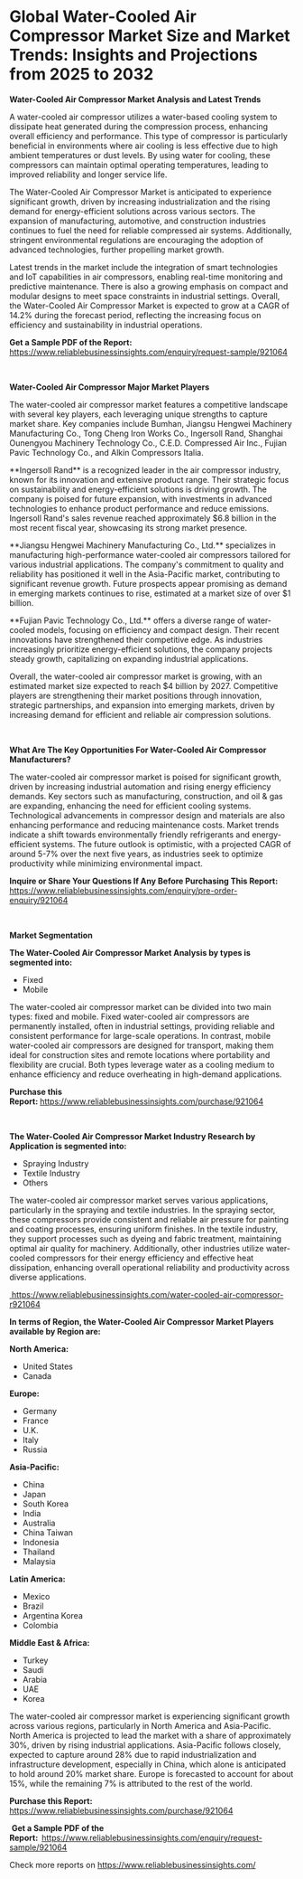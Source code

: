 <p><h1>Global Water-Cooled Air Compressor Market Size and Market Trends: Insights and Projections from 2025 to 2032</h1></p><p><strong>Water-Cooled Air Compressor Market Analysis and Latest Trends</strong></p>
<p><p>A water-cooled air compressor utilizes a water-based cooling system to dissipate heat generated during the compression process, enhancing overall efficiency and performance. This type of compressor is particularly beneficial in environments where air cooling is less effective due to high ambient temperatures or dust levels. By using water for cooling, these compressors can maintain optimal operating temperatures, leading to improved reliability and longer service life.</p><p>The Water-Cooled Air Compressor Market is anticipated to experience significant growth, driven by increasing industrialization and the rising demand for energy-efficient solutions across various sectors. The expansion of manufacturing, automotive, and construction industries continues to fuel the need for reliable compressed air systems. Additionally, stringent environmental regulations are encouraging the adoption of advanced technologies, further propelling market growth.</p><p>Latest trends in the market include the integration of smart technologies and IoT capabilities in air compressors, enabling real-time monitoring and predictive maintenance. There is also a growing emphasis on compact and modular designs to meet space constraints in industrial settings. Overall, the Water-Cooled Air Compressor Market is expected to grow at a CAGR of 14.2% during the forecast period, reflecting the increasing focus on efficiency and sustainability in industrial operations.</p></p>
<p><strong>Get a Sample PDF of the Report:&nbsp;</strong> <a href="https://www.reliablebusinessinsights.com/enquiry/request-sample/921064?utm_campaign=2574&utm_medium=2&utm_source=Github&utm_content=ia&utm_term=23022025&utm_id=water-cooled-air-compressor">https://www.reliablebusinessinsights.com/enquiry/request-sample/921064</a></p>
<p>&nbsp;</p>
<p><strong>Water-Cooled Air Compressor Major Market Players</strong></p>
<p><p>The water-cooled air compressor market features a competitive landscape with several key players, each leveraging unique strengths to capture market share. Key companies include Bumhan, Jiangsu Hengwei Machinery Manufacturing Co., Tong Cheng Iron Works Co., Ingersoll Rand, Shanghai Ounengyou Machinery Technology Co., C.E.D. Compressed Air Inc., Fujian Pavic Technology Co., and Alkin Compressors Italia.</p><p>**Ingersoll Rand** is a recognized leader in the air compressor industry, known for its innovation and extensive product range. Their strategic focus on sustainability and energy-efficient solutions is driving growth. The company is poised for future expansion, with investments in advanced technologies to enhance product performance and reduce emissions. Ingersoll Rand's sales revenue reached approximately $6.8 billion in the most recent fiscal year, showcasing its strong market presence.</p><p>**Jiangsu Hengwei Machinery Manufacturing Co., Ltd.** specializes in manufacturing high-performance water-cooled air compressors tailored for various industrial applications. The company's commitment to quality and reliability has positioned it well in the Asia-Pacific market, contributing to significant revenue growth. Future prospects appear promising as demand in emerging markets continues to rise, estimated at a market size of over $1 billion.</p><p>**Fujian Pavic Technology Co., Ltd.** offers a diverse range of water-cooled models, focusing on efficiency and compact design. Their recent innovations have strengthened their competitive edge. As industries increasingly prioritize energy-efficient solutions, the company projects steady growth, capitalizing on expanding industrial applications.</p><p>Overall, the water-cooled air compressor market is growing, with an estimated market size expected to reach $4 billion by 2027. Competitive players are strengthening their market positions through innovation, strategic partnerships, and expansion into emerging markets, driven by increasing demand for efficient and reliable air compression solutions.</p></p>
<p>&nbsp;</p>
<p><strong>What Are The Key Opportunities For Water-Cooled Air Compressor Manufacturers?</strong></p>
<p><p>The water-cooled air compressor market is poised for significant growth, driven by increasing industrial automation and rising energy efficiency demands. Key sectors such as manufacturing, construction, and oil & gas are expanding, enhancing the need for efficient cooling systems. Technological advancements in compressor design and materials are also enhancing performance and reducing maintenance costs. Market trends indicate a shift towards environmentally friendly refrigerants and energy-efficient systems. The future outlook is optimistic, with a projected CAGR of around 5-7% over the next five years, as industries seek to optimize productivity while minimizing environmental impact.</p></p>
<p><strong>Inquire or Share Your Questions If Any Before Purchasing This Report:</strong> <a href="https://www.reliablebusinessinsights.com/enquiry/pre-order-enquiry/921064?utm_campaign=2574&utm_medium=2&utm_source=Github&utm_content=ia&utm_term=23022025&utm_id=water-cooled-air-compressor">https://www.reliablebusinessinsights.com/enquiry/pre-order-enquiry/921064</a></p>
<p>&nbsp;</p>
<p><strong>Market Segmentation</strong></p>
<p><strong>The Water-Cooled Air Compressor Market Analysis by types is segmented into:</strong></p>
<p><ul><li>Fixed</li><li>Mobile</li></ul></p>
<p><p>The water-cooled air compressor market can be divided into two main types: fixed and mobile. Fixed water-cooled air compressors are permanently installed, often in industrial settings, providing reliable and consistent performance for large-scale operations. In contrast, mobile water-cooled air compressors are designed for transport, making them ideal for construction sites and remote locations where portability and flexibility are crucial. Both types leverage water as a cooling medium to enhance efficiency and reduce overheating in high-demand applications.</p></p>
<p><strong>Purchase this Report:&nbsp;</strong><a href="https://www.reliablebusinessinsights.com/purchase/921064?utm_campaign=2574&utm_medium=2&utm_source=Github&utm_content=ia&utm_term=23022025&utm_id=water-cooled-air-compressor">https://www.reliablebusinessinsights.com/purchase/921064</a></p>
<p>&nbsp;</p>
<p><strong>The Water-Cooled Air Compressor Market Industry Research by Application is segmented into:</strong></p>
<p><ul><li>Spraying Industry</li><li>Textile Industry</li><li>Others</li></ul></p>
<p><p>The water-cooled air compressor market serves various applications, particularly in the spraying and textile industries. In the spraying sector, these compressors provide consistent and reliable air pressure for painting and coating processes, ensuring uniform finishes. In the textile industry, they support processes such as dyeing and fabric treatment, maintaining optimal air quality for machinery. Additionally, other industries utilize water-cooled compressors for their energy efficiency and effective heat dissipation, enhancing overall operational reliability and productivity across diverse applications.</p></p>
<p><a href="https://www.reliablebusinessinsights.com/water-cooled-air-compressor-r921064?utm_campaign=2574&utm_medium=2&utm_source=Github&utm_content=ia&utm_term=23022025&utm_id=water-cooled-air-compressor">&nbsp;https://www.reliablebusinessinsights.com/water-cooled-air-compressor-r921064</a></p>
<p><strong>In terms of Region, the Water-Cooled Air Compressor Market Players available by Region are:</strong></p>
<p>
    <p> <strong> North America: </strong>
        <ul>
            <li>United States</li>
            <li>Canada</li>
        </ul>
        </p> 
    <p> <strong> Europe: </strong>
        <ul>
            <li>Germany</li>
            <li>France</li>
            <li>U.K.</li>
            <li>Italy</li>
            <li>Russia</li>
        </ul>
        </p> 
    <p> <strong> Asia-Pacific: </strong>
        <ul>
            <li>China</li>
            <li>Japan</li>
            <li>South Korea</li>
            <li>India</li>
            <li>Australia</li>
            <li>China Taiwan</li>
            <li>Indonesia</li>
            <li>Thailand</li>
            <li>Malaysia</li>
        </ul>
        </p> 
    <p> <strong> Latin America: </strong>
        <ul>
            <li>Mexico</li>
            <li>Brazil</li>
            <li>Argentina Korea</li>
            <li>Colombia</li>
        </ul>
        </p> 
    <p> <strong> Middle East & Africa: </strong>
        <ul>
            <li>Turkey</li>
            <li>Saudi</li>
            <li>Arabia</li>
            <li>UAE</li>
            <li>Korea</li>
        </ul>
    </p>
    </p>
<p><p>The water-cooled air compressor market is experiencing significant growth across various regions, particularly in North America and Asia-Pacific. North America is projected to lead the market with a share of approximately 30%, driven by rising industrial applications. Asia-Pacific follows closely, expected to capture around 28% due to rapid industrialization and infrastructure development, especially in China, which alone is anticipated to hold around 20% market share. Europe is forecasted to account for about 15%, while the remaining 7% is attributed to the rest of the world.</p></p>
<p><strong>Purchase this Report: </strong><a href="https://www.reliablebusinessinsights.com/purchase/921064?utm_campaign=2574&utm_medium=2&utm_source=Github&utm_content=ia&utm_term=23022025&utm_id=water-cooled-air-compressor">https://www.reliablebusinessinsights.com/purchase/921064</a></p>
<p>&nbsp;<strong>Get a Sample PDF of the Report:&nbsp;&nbsp;</strong><a href="https://www.reliablebusinessinsights.com/enquiry/request-sample/921064?utm_campaign=2574&utm_medium=2&utm_source=Github&utm_content=ia&utm_term=23022025&utm_id=water-cooled-air-compressor">https://www.reliablebusinessinsights.com/enquiry/request-sample/921064</a></p>
<p><strong></strong></p>
<p>Check more reports on <a href="https://www.reliablebusinessinsights.com/?utm_campaign=2574&utm_medium=2&utm_source=Github&utm_content=ia&utm_term=23022025&utm_id=water-cooled-air-compressor">https://www.reliablebusinessinsights.com/</a></p>